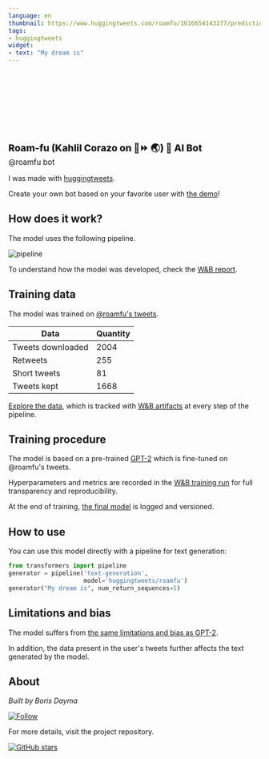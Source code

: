 ```yaml
---
language: en
thumbnail: https://www.huggingtweets.com/roamfu/1616654143377/predictions.png
tags:
- huggingtweets
widget:
- text: "My dream is"
---
```


<div>
<div style="width: 132px; height:132px; border-radius: 50%; background-size: cover; background-image: url('https://pbs.twimg.com/profile_images/1297359431017979904/vofShHNy_400x400.jpg')">
</div>
<div style="margin-top: 8px; font-size: 19px; font-weight: 800">Roam-fu (Kahlil Corazo on 🧠⏩ 🌏) 🤖 AI Bot </div>
<div style="font-size: 15px">@roamfu bot</div>
</div>

I was made with [huggingtweets](https://github.com/borisdayma/huggingtweets).

Create your own bot based on your favorite user with [the demo](https://colab.research.google.com/github/borisdayma/huggingtweets/blob/master/huggingtweets-demo.ipynb)!

## How does it work?

The model uses the following pipeline.

![pipeline](https://github.com/borisdayma/huggingtweets/blob/master/img/pipeline.png?raw=true)

To understand how the model was developed, check the [W&B report](https://wandb.ai/wandb/huggingtweets/reports/HuggingTweets-Train-a-Model-to-Generate-Tweets--VmlldzoxMTY5MjI).

## Training data

The model was trained on [@roamfu's tweets](https://twitter.com/roamfu).

| Data | Quantity |
| --- | --- |
| Tweets downloaded | 2004 |
| Retweets | 255 |
| Short tweets | 81 |
| Tweets kept | 1668 |

[Explore the data](https://wandb.ai/wandb/huggingtweets/runs/2novmjnl/artifacts), which is tracked with [W&B artifacts](https://docs.wandb.com/artifacts) at every step of the pipeline.

## Training procedure

The model is based on a pre-trained [GPT-2](https://huggingface.co/gpt2) which is fine-tuned on @roamfu's tweets.

Hyperparameters and metrics are recorded in the [W&B training run](https://wandb.ai/wandb/huggingtweets/runs/247rg2nj) for full transparency and reproducibility.

At the end of training, [the final model](https://wandb.ai/wandb/huggingtweets/runs/247rg2nj/artifacts) is logged and versioned.

## How to use

You can use this model directly with a pipeline for text generation:

```python
from transformers import pipeline
generator = pipeline('text-generation',
                     model='huggingtweets/roamfu')
generator("My dream is", num_return_sequences=5)
```

## Limitations and bias

The model suffers from [the same limitations and bias as GPT-2](https://huggingface.co/gpt2#limitations-and-bias).

In addition, the data present in the user's tweets further affects the text generated by the model.

## About

*Built by Boris Dayma*

[![Follow](https://img.shields.io/twitter/follow/borisdayma?style=social)](https://twitter.com/intent/follow?screen_name=borisdayma)

For more details, visit the project repository.

[![GitHub stars](https://img.shields.io/github/stars/borisdayma/huggingtweets?style=social)](https://github.com/borisdayma/huggingtweets)
